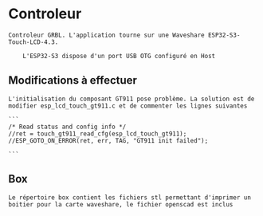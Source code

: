 # Controleur

    Controleur GRBL. L'application tourne sur une Waveshare ESP32-S3-Touch-LCD-4.3.

        L'ESP32-S3 dispose d'un port USB OTG configuré en Host


## Modifications à effectuer

    L'initialisation du composant GT911 pose problème. La solution est de modifier esp_lcd_touch_gt911.c et de commenter les lignes suivantes

    ```
    /* Read status and config info */
    //ret = touch_gt911_read_cfg(esp_lcd_touch_gt911);
    //ESP_GOTO_ON_ERROR(ret, err, TAG, "GT911 init failed");

    ```

## Box

    Le répertoire box contient les fichiers stl permettant d'imprimer un boitier pour la carte waveshare, le fichier openscad est inclus


